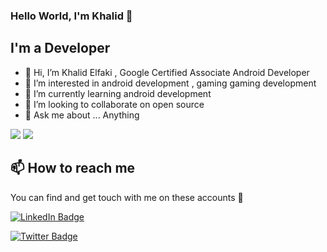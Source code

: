 ### Hello World, I'm Khalid  👋

<!-- 
<img align="right" alt="GIF" src="https://github.com/arsentieva/arsentieva/blob/main/code.gif?raw=true" width="500" height="320" />

-->

## I'm a  Developer
- 👋 Hi, I’m Khalid Elfaki , Google Certified Associate Android Developer 
- 👀 I’m interested in android development , gaming gaming development
- 🌱 I’m currently learning android development
- 👯 I’m looking to collaborate on open source
- 💬 Ask me about ... Anything


<p float="center">
  <img  src="https://github-readme-stats.vercel.app/api?username=fast050&show_icons=true&theme=dark&count_private=true&hide=contribs,issue" /> <img  src="https://github-readme-stats.vercel.app/api/top-langs/?username=fast050&layout=compact&theme=dark" />
</p>




<!--
[portfolio]: https://arsentieva.github.io/profile/
-->
## 📫 How to reach me

You can find and get touch with me on these accounts 👀

[![LinkedIn Badge](https://img.shields.io/badge/Khalid-follow%20on%20linkedin-blue?style=for-the-badge&logo=linkedin)](https://www.linkedin.com/in/khalid-mohamed-software050/)

[![Twitter Badge](https://img.shields.io/badge/Khalid-follow%20on%20twitter-blue?style=for-the-badge&logo=twitter)](https://twitter.com/khalidelfaki11)
